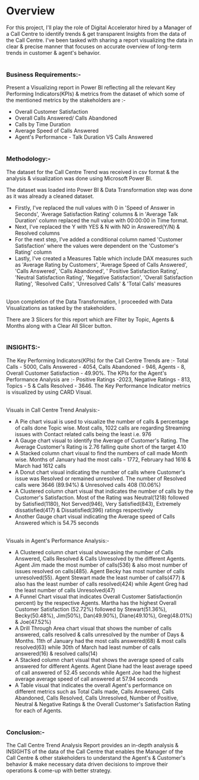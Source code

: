 # Overview
For this project, I'll play the role of Digital Accelerator hired by a Manager of a Call Centre to identify trends &amp; get transparent Insights from the data of the Call Centre. I've been tasked with sharing a report visualizing the data in clear &amp; precise manner that focuses on accurate overview of long-term trends in customer &amp; agent's behavior.
<br><br>
### Business Requirements:-
Present a Visualizing report in Power BI reflecting all the relevant Key Performing Indicators(KPIs) & metrics from the dataset of which some of the mentioned metrics by the stakeholders are :-
* Overall Customer Satisfaction
* Overall Calls Answered/ Calls Abandoned
* Calls by Time Duration
* Average Speed of Calls Answered
* Agent's Performance - Talk Duration VS Calls Answered
<br><br>
### Methodology:-
The dataset for the Call Centre Trend was received in csv format & the analysis & visualization was done using Microsoft Power BI.

The dataset was loaded into Power BI & Data Transformation step was done as it was already a cleaned dataset.

* Firstly, I've replaced the null values with 0 in 'Speed of Answer in Seconds', 'Average Satisfaction Rating' columns & in 'Average Talk Duration' column replaced the null value with 00:00:00 in Time format.
* Next, I've replaced the Y with YES & N with NO in Answered(Y/N) & Resolved columns
* For the next step, I've added a conditional column named 'Customer Satisfaction' where the values were dependent on the 'Customer's Rating' column
* Lastly, I've created a Measures Table which include DAX measures such as 'Average Rating by Customers', 'Average Speed of Calls Answered', 'Calls Answered', 'Calls Abandoned', ' Positive Satisfaction Rating', 'Neutral Satisfaction Rating', 'Negative Satisfaction', 'Overall Satisfaction Rating', 'Resolved Calls', 'Unresolved Calls' & 'Total Calls' measures
<br>
Upon completion of the Data Transformation, I proceeded with Data Visualizations as tasked by the stakeholders.

There are 3 Slicers for this report which are Filter by Topic, Agents & Months along with a Clear All Slicer button.
<br><br>
### INSIGHTS:-
The Key Performing Indicators(KPIs) for the Call Centre Trends are :- Total Calls - 5000, Calls Answered - 4054, Calls Abandoned - 946, Agents - 8, Overall Customer Satisfaction - 49.90%. The KPIs for the Agent's Performance Analysis are :- Positive Ratings -2023, Negative Ratings - 813, Topics - 5 & Calls Resolved - 3646. The Key Performance Indicator metrics is visualized by using CARD Visual.
<br><br>

Visuals in Call Centre Trend Analysis:-<br>
* A Pie chart visual is used to visualize the number of calls & percentage of calls done Topic wise. Most calls, 1022 calls are regarding Streaming issues with Contact related calls being the least i.e. 976
* A Gauge chart visual to identify the Average of Customer's Rating. The Average Customer's Rating is 2.76 falling quite short of the target 4.10
* A Stacked column chart visual to find the numbers of call made Month wise. Months of January had the most calls - 1772, February had 1616 & March had 1612 calls
* A Donut chart visual indicating the number of calls where Customer's issue was Resolved or remained unresolved. The number of Resolved calls were 3646 (89.94%) & Unresolved calls 408 (10.06%)
* A Clustered column chart visual that indicates the number of calls by the Customer's Satisfaction. Most of the Rating was Neutral(1218) followed by Satisfied(1180), Not Served(946), Very Satisfied(843), Extremely dissatisfied(417) & Dissatisfied(396) ratings respectively
* Another Gauge chart visual indicating the Average speed of Calls Answered which is 54.75 seconds
<br><br>

Visuals in Agent's Performance Analysis:-<br>
* A Clustered column chart visual showcasing the number of Calls Answered, Calls Resolved & Calls Unresolved by the different Agents. Agent Jim made the most number of calls(536) & also most number of issues resolved on calls(485). Agent Becky has most number of calls unresolved(55). Agent Stewart made the least number of calls(477) & also has the least number of calls resolved(424) while Agent Greg had the least number of calls Unresolved(47)
* A Funnel Chart visual that indicates Overall Customer Satisfaction(in percent) by the respective Agents. Martha has the highest Overall Customer Satisfaction (52.72%) followed by Stewart(51.36%), Becky(50.48%), Jim(50%), Dan(49.90%), Diane(49.10%), Greg(48.01%) & Joe(47.52%)
* A Drill Through Area chart visual that shows the number of calls answered, calls resolved & calls unresolved by the number of Days & Months. 11th of January had the most calls answered(68) & most calls resolved(63) while 30th of March had least number of calls answered(16) & resolved calls(14)
* A Stacked column chart visual that shows the average speed of calls answered for different Agents. Agent Diane had the least average speed of call answered of 52.45 seconds while Agent Joe had the highest average average speed of call answered at 57.94 seconds
* A Table visual that indicates the overall Agent's performance on different metrics such as Total Calls made, Calls Answered, Calls Abandoned, Calls Resolved, Calls Unresolved, Number of Positive, Neutral & Negative Ratings & the Overall Customer's Satisfaction Rating for each of Agents.
<br><br>
### Conclusion:-
The Call Centre Trend Analysis Report provides an in-depth analysis & INSIGHTS of the data of the Call Centre that enables the Manager of the Call Centre & other stakeholders to understand the Agent's & Customer's behavior & make necessary data driven decisions to improve their operations & come-up with better strategy.
